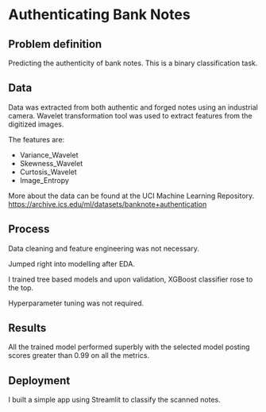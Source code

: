 # Authenticating Bank Notes

## Problem definition
Predicting the authenticity of bank notes. This is a binary classification task. 

## Data
Data was extracted from both authentic and forged notes using an industrial camera. Wavelet transformation tool was used to extract features from the digitized images.

The features are:
* Variance_Wavelet
* Skewness_Wavelet
* Curtosis_Wavelet
* Image_Entropy

More about the data can be found at the UCI Machine Learning Repository. https://archive.ics.edu/ml/datasets/banknote+authentication

## Process
Data cleaning and feature engineering was not necessary.

Jumped right into modelling after EDA.

I trained tree based models and upon validation, XGBoost classifier rose to the top.

Hyperparameter tuning was not required.

## Results
All the trained model performed superbly with the selected model posting scores greater than 0.99 on all the metrics.

## Deployment
I built a simple app using Streamlit to classify the scanned notes.
